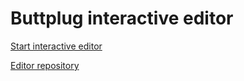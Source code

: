 # Buttplug interactive editor

[Start interactive editor](https://maidkun.github.io/buttplug-editor-demo/)

[Editor repository](https://github.com/MaidKun/buttplug-editor)